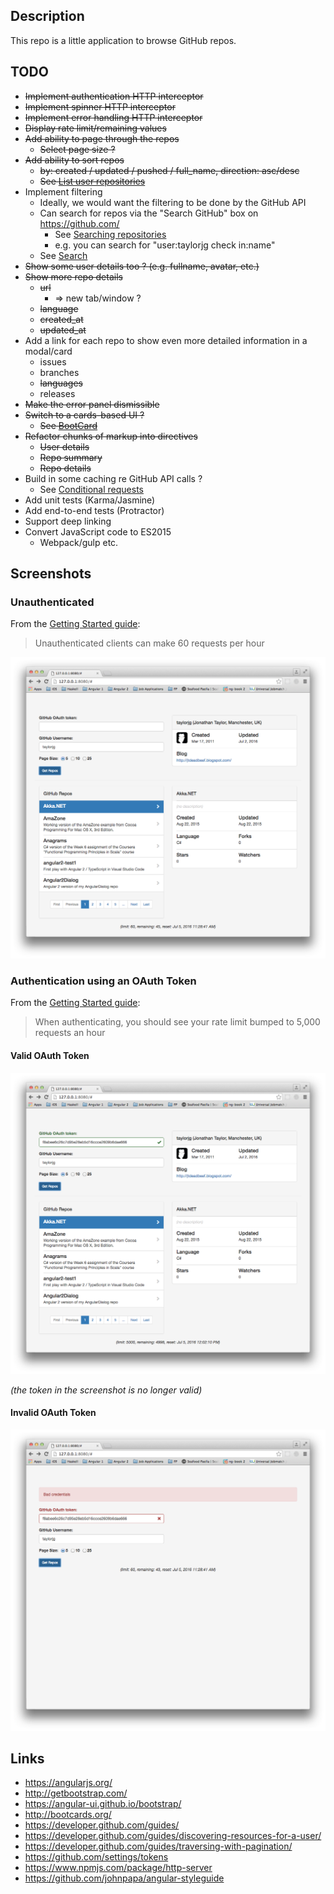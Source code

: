 ## Description

This repo is a little application to browse GitHub repos.

## TODO

* ~~Implement authentication HTTP interceptor~~
* ~~Implement spinner HTTP interceptor~~
* ~~Implement error handling HTTP interceptor~~
* ~~Display rate limit/remaining values~~
* ~~Add ability to page through the repos~~
    * ~~Select page size ?~~
* ~~Add ability to sort repos~~
    * ~~by: created / updated / pushed / full_name, direction: asc/desc~~
    * ~~See [List user repositories](https://developer.github.com/v3/repos/#list-user-repositories)~~
* Implement filtering
    * Ideally, we would want the filtering to be done by the GitHub API
    * Can search for repos via the "Search GitHub" box on https://github.com/
        * See [Searching repositories](https://help.github.com/articles/searching-repositories/)
        * e.g. you can search for "user:taylorjg check in:name"
    * See [Search](https://developer.github.com/v3/search/)
* ~~Show some user details too ? (e.g. fullname, avatar, etc.)~~
* ~~Show more repo details~~
    * ~~url~~
        * => new tab/window ?
    * ~~language~~
    * ~~created_at~~
    * ~~updated_at~~
* Add a link for each repo to show even more detailed information in a modal/card
    * issues
    * branches
    * ~~languages~~
    * releases
* ~~Make the error panel dismissible~~
* ~~Switch to a cards-based UI ?~~
    * ~~See [BootCard](http://bootcards.org/)~~
* ~~Refactor chunks of markup into directives~~
    * ~~User details~~
    * ~~Repo summary~~
    * ~~Repo details~~
* Build in some caching re GitHub API calls ?
    * See [Conditional requests](https://developer.github.com/v3/#conditional-requests) 
* Add unit tests (Karma/Jasmine)
* Add end-to-end tests (Protractor)
* Support deep linking
* Convert JavaScript code to ES2015
    * Webpack/gulp etc.

## Screenshots

### Unauthenticated

From the [Getting Started guide](https://developer.github.com/guides/getting-started/):

> Unauthenticated clients can make 60 requests per hour

![Unauthenticated](screenshots/UnauthenticatedScreenshot.png)

### Authentication using an OAuth Token

From the [Getting Started guide](https://developer.github.com/guides/getting-started/):

> When authenticating, you should see your rate limit bumped to 5,000 requests an hour

#### Valid OAuth Token

![ValidOAuthToken](screenshots/ValidOAuthTokenScreenshot.png)

_(the token in the screenshot is no longer valid)_

#### Invalid OAuth Token

![InvalidOAuthToken](screenshots/InvalidOAuthTokenScreenshot.png)

## Links

* https://angularjs.org/
* http://getbootstrap.com/
* https://angular-ui.github.io/bootstrap/
* http://bootcards.org/
* https://developer.github.com/guides/
* https://developer.github.com/guides/discovering-resources-for-a-user/
* https://developer.github.com/guides/traversing-with-pagination/
* https://github.com/settings/tokens
* https://www.npmjs.com/package/http-server
* https://github.com/johnpapa/angular-styleguide

